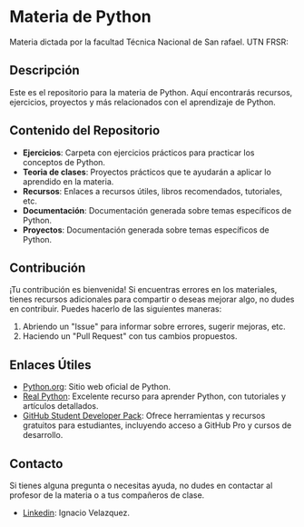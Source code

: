 # Materia de Python

Materia dictada por la facultad Técnica Nacional de San rafael. UTN FRSR:

## Descripción

Este es el repositorio para la materia de Python. Aquí encontrarás recursos, ejercicios, proyectos y más relacionados con el aprendizaje de Python.

## Contenido del Repositorio

- **Ejercicios**: Carpeta con ejercicios prácticos para practicar los conceptos de Python.
- **Teoria de clases**: Proyectos prácticos que te ayudarán a aplicar lo aprendido en la materia.
- **Recursos**: Enlaces a recursos útiles, libros recomendados, tutoriales, etc.
- **Documentación**: Documentación generada sobre temas específicos de Python.
- **Proyectos**: Documentación generada sobre temas específicos de Python.

## Contribución

¡Tu contribución es bienvenida! Si encuentras errores en los materiales, tienes recursos adicionales para compartir o deseas mejorar algo, no dudes en contribuir. Puedes hacerlo de las siguientes maneras:

1. Abriendo un "Issue" para informar sobre errores, sugerir mejoras, etc.
2. Haciendo un "Pull Request" con tus cambios propuestos.

## Enlaces Útiles

- [Python.org](https://www.python.org): Sitio web oficial de Python.
- [Real Python](https://realpython.com): Excelente recurso para aprender Python, con tutoriales y artículos detallados.
- [GitHub Student Developer Pack](https://education.github.com/pack): Ofrece herramientas y recursos gratuitos para estudiantes, incluyendo acceso a GitHub Pro y cursos de desarrollo.

## Contacto

Si tienes alguna pregunta o necesitas ayuda, no dudes en contactar al profesor de la materia o a tus compañeros de clase.

- [Linkedin](https://www.linkedin.com/in/omar-ignacio-velazquez-44499414a/): Ignacio Velazquez.

